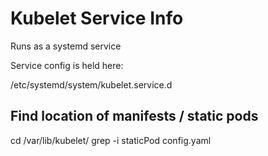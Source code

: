 # Kubelet Service Info #

Runs as a systemd service

Service config is held here:

/etc/systemd/system/kubelet.service.d

## Find location of manifests / static pods ##

cd /var/lib/kubelet/
grep -i staticPod config.yaml
